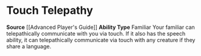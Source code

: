 ﻿---
ability_type: Familiar
actions: null
frequency: null
id: '36'
name: Touch Telepathy
rarity: Common
requirement: null
source: '[[DATABASE/source/Advanced Player''s Guide|Advanced Player''s Guide]]'
trait: null
type: Familiar Ability

---
# Touch Telepathy

**Source** [[Advanced Player's Guide]] 
**Ability Type** Familiar
Your familiar can telepathically communicate with you via touch. If it also has the speech ability, it can telepathically communicate via touch with any creature if they share a language.